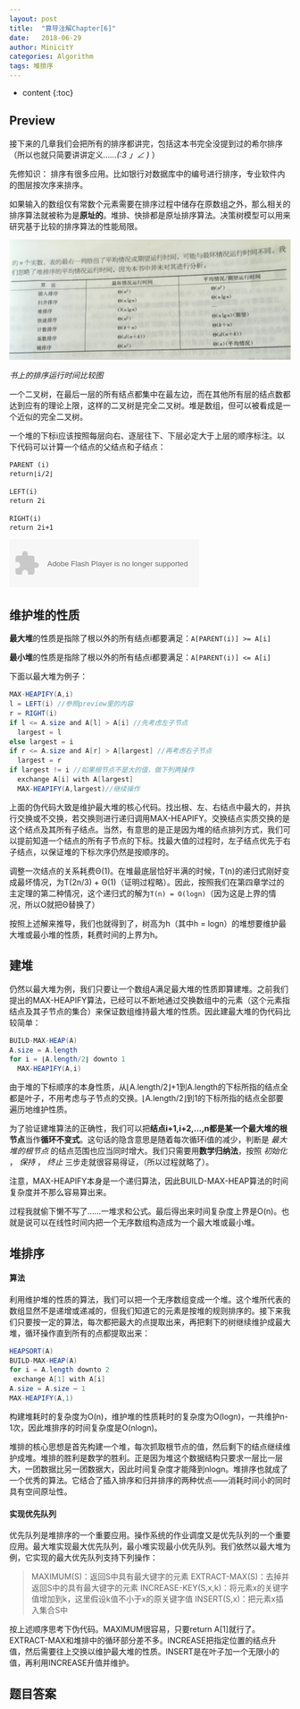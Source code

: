 ```yaml
---
layout: post
title:  "算导注解Chapter[6]"
date:   2018-06-29
author: MinicitY
categories: Algorithm
tags: 堆排序
---
```


* content
{:toc}

## **Preview**
接下来的几章我们会把所有的排序都讲完，包括这本书完全没提到过的希尔排序（所以也就只简要讲讲定义……_(:3 」∠ )_ ）

先修知识：
排序有很多应用。比如银行对数据库中的编号进行排序，专业软件内的图层按次序来排序。

如果输入的数组仅有常数个元素需要在排序过程中储存在原数组之外，那么相关的排序算法就被称为是**原址的**。堆排、快排都是原址排序算法。决策树模型可以用来研究基于比较的排序算法的性能局限。

![](https://github.com/MinicitY/MyImg/blob/master/%E6%8E%92%E5%BA%8F%E7%AE%97%E6%B3%95%E6%97%B6%E9%97%B4%E6%AF%94%E8%BE%83.png?raw=true)




_书上的排序运行时间比较图_

一个二叉树，在最后一层的所有结点都集中在最左边，而在其他所有层的结点数都达到应有的理论上限，这样的二叉树是完全二叉树。堆是数组，但可以被看成是一个近似的完全二叉树。

一个堆的下标i应该按照每层向右、逐层往下、下层必定大于上层的顺序标注。以下代码可以计算一个结点的父结点和子结点：

```
PARENT (i)
return⌊i/2⌋

LEFT(i)
return 2i

RIGHT(i)
return 2i+1
```

<object width="340" height="86" data="http://music.163.com/style/swf/widget.swf?sid=28273424auto=0&width=320&height=66" type="application/x-shockwave-flash"></object>


## **维护堆的性质**

**最大堆**的性质是指除了根以外的所有结点i都要满足：` A[PARENT(i)] >= A[i] `

**最小堆**的性质是指除了根以外的所有结点i都要满足：` A[PARENT(i)] <= A[i] `

下面以最大堆为例子：

``` java
MAX-HEAPIFY(A,i)
l = LEFT(i) //参照preview里的内容
r = RIGHT(i)
if l <= A.size and A[l] > A[i] //先考虑左子节点
  largest = l
else largest = i
if r <= A.size and A[r] > A[largest] //再考虑右子节点
  largest = r
if largest != i //如果根节点不是大的值，做下列两操作
  exchange A[i] with A[largest]
  MAX-HEAPIFY(A,largest)//继续操作
```

上面的伪代码大致是维护最大堆的核心代码。找出根、左、右结点中最大的，并执行交换或不交换，若交换则进行递归调用MAX-HEAPIFY。交换结点实质交换的是这个结点及其所有子结点。当然，有意思的是正是因为堆的结点排列方式，我们可以提前知道一个结点的所有子节点的下标。找最大值的过程时，左子结点优先于右子结点，以保证堆的下标次序仍然是按顺序的。

调整一次结点的关系耗费Θ(1)。在堆最底层恰好半满的时候，T(n)的递归式刚好变成最坏情况，为T(2n/3) + Θ(1)（证明过程略）。因此，按照我们在第四章学过的主定理的第二种情况，这个递归式的解为`T(n) = O(logn)`（因为这是上界的情况，所以O就把Θ替换了）

按照上述解来推导，我们也就得到了，树高为h（其中h = logn）的堆想要维护最大堆或最小堆的性质，耗费时间的上界为h。

## **建堆**

仍然以最大堆为例，我们只要让一个数组A满足最大堆的性质即算建堆。之前我们提出的MAX-HEAPIFY算法，已经可以不断地通过交换数组中的元素（这个元素指结点及其子节点的集合）来保证数组维持最大堆的性质。因此建最大堆的伪代码比较简单：

```java
BUILD-MAX-HEAP(A)
A.size = A.length
for i = ⌊A.length/2⌋ downto 1
  MAX-HEAPIFY(A,i)
```

由于堆的下标顺序的本身性质，从⌊A.length/2⌋+1到A.length的下标所指的结点全都是叶子，不用考虑与子节点的交换。⌊A.length/2⌋到1的下标所指的结点全部要遍历地维护性质。

为了验证建堆算法的正确性，我们可以把**结点i+1,i+2,...,n都是某一个最大堆的根节点**当作**循环不变式**。这句话的隐含意思是随着每次循环i值的减少，判断是 _最大堆的根节点_ 的结点范围也应当同时增大。我们只需要用**数学归纳法**，按照 _初始化_ ， _保持_ ， _终止_ 三步走就很容易得证，（所以过程就略了）。

注意，MAX-HEAPIFY本身是一个递归算法，因此BUILD-MAX-HEAP算法的时间复杂度并不那么容易算出来。

过程我就偷下懒不写了……一堆求和公式。最后得出来时间复杂度上界是O(n)。也就是说可以在线性时间内把一个无序数组构造成为一个最大堆或最小堆。

## **堆排序**

#### 算法

利用维护堆的性质的算法，我们可以把一个无序数组变成一个堆。这个堆所代表的数组显然不是递增或递减的，但我们知道它的元素是按堆的规则排序的。接下来我们只要按一定的算法，每次都把最大的点提取出来，再把剩下的树继续维护成最大堆，循环操作直到所有的点都提取出来：

```java
HEAPSORT(A)
BUILD-MAX-HEAP(A)
for i = A.length downto 2
 exchange A[1] with A[i]
A.size = A.size – 1
MAX-HEAPIFY(A,1)
```

构建堆耗时的复杂度为O(n)，维护堆的性质耗时的复杂度为O(logn)，一共维护n-1次，因此堆排序的时间复杂度是O(nlogn)。

堆排的核心思想是首先构建一个堆，每次抓取根节点的值，然后剩下的结点继续维护成堆。堆排的胜利是数学的胜利。正是因为堆这个数据结构只要求一层比一层大，一团数据比另一团数据大，因此时间复杂度才能降到nlogn。堆排序也就成了一个优秀的算法。它结合了插入排序和归并排序的两种优点——消耗时间小的同时具有空间原址性。

#### 实现优先队列

优先队列是堆排序的一个重要应用。操作系统的作业调度又是优先队列的一个重要应用。最大堆实现最大优先队列，最小堆实现最小优先队列。我们依然以最大堆为例，它实现的最大优先队列支持下列操作：

>MAXIMUM(S)：返回S中具有最大键字的元素
>EXTRACT-MAX(S)：去掉并返回S中的具有最大键字的元素
>INCREASE-KEY(S,x,k)：将元素x的关键字值增加到k，这里假设k值不小于x的原关键字值
>INSERT(S,x)：把元素x插入集合S中

按上述顺序思考下伪代码。MAXIMUM很容易，只要return A[1]就行了。EXTRACT-MAX和堆排中的循环部分差不多。INCREASE把指定位置的结点升值，然后需要往上交换以维护最大堆的性质。INSERT是在叶子加一个无限小的值，再利用INCREASE升值并维护。

## **题目答案**
